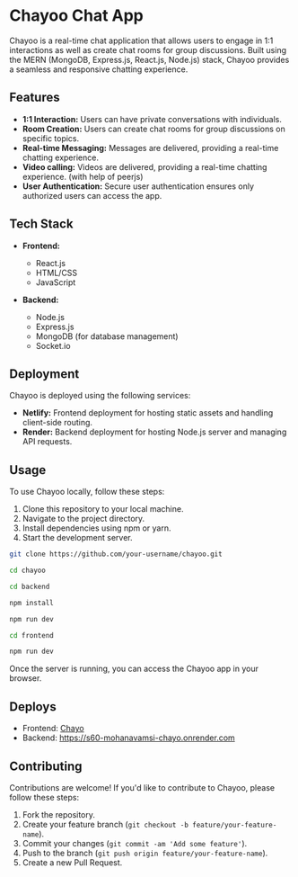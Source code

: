 # Chayoo Chat App

Chayoo is a real-time chat application that allows users to engage in 1:1 interactions as well as create chat rooms for group discussions. Built using the MERN (MongoDB, Express.js, React.js, Node.js) stack, Chayoo provides a seamless and responsive chatting experience.

## Features

- **1:1 Interaction:** Users can have private conversations with individuals.
- **Room Creation:** Users can create chat rooms for group discussions on specific topics.
- **Real-time Messaging:** Messages are delivered, providing a real-time chatting experience.
- **Video calling:** Videos are delivered, providing a real-time chatting experience. (with help of peerjs)
- **User Authentication:** Secure user authentication ensures only authorized users can access the app.

## Tech Stack

- **Frontend:**
  - React.js
  - HTML/CSS
  - JavaScript

- **Backend:**
  - Node.js
  - Express.js
  - MongoDB (for database management)
  - Socket.io

## Deployment

Chayoo is deployed using the following services:

- **Netlify:** Frontend deployment for hosting static assets and handling client-side routing.
- **Render:** Backend deployment for hosting Node.js server and managing API requests.

## Usage

To use Chayoo locally, follow these steps:

1. Clone this repository to your local machine.
2. Navigate to the project directory.
3. Install dependencies using npm or yarn.
4. Start the development server.

```bash
git clone https://github.com/your-username/chayoo.git

cd chayoo

cd backend

npm install

npm run dev

cd frontend

npm run dev
```

Once the server is running, you can access the Chayoo app in your browser.

## Deploys

- Frontend: [Chayo](https://chayoo.vercel.app/)
-  Backend: https://s60-mohanavamsi-chayo.onrender.com

## Contributing

Contributions are welcome! If you'd like to contribute to Chayoo, please follow these steps:

1. Fork the repository.
2. Create your feature branch (`git checkout -b feature/your-feature-name`).
3. Commit your changes (`git commit -am 'Add some feature'`).
4. Push to the branch (`git push origin feature/your-feature-name`).
5. Create a new Pull Request.

